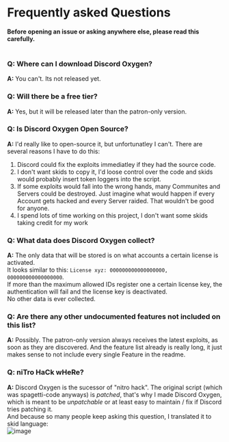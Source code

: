# Frequently asked Questions
**Before opening an issue or asking anywhere else, please read this carefully.**
<br>
<br>

### Q: Where can I download Discord Oxygen?
**A:** You can't. Its not released yet.

### Q: Will there be a free tier?
**A:** Yes, but it will be released later than the patron-only version.

### Q: Is Discord Oxygen Open Source?
**A:** I'd really like to open-source it, but unfortunatley I can't. There are several reasons I have to do this:
1. Discord could fix the exploits immediatley if they had the source code.
2. I don't want skids to copy it, I'd loose control over the code and skids would probably insert token loggers into the script.
3. If some exploits would fall into the wrong hands, many Communites and Servers could be destroyed. Just imagine what would happen if every Account gets hacked and every Server raided. That wouldn't be good for anyone.
4. I spend lots of time working on this project, I don't want some skids taking credit for my work

### Q: What data does Discord Oxygen collect?
**A:** The only data that will be stored is on what accounts a certain license is activated.<br>
It looks similar to this: `License xyz: 000000000000000000, 000000000000000000`.<br>
If more than the maximum allowed IDs register one a certain license key, the authentication will fail and the license key is deactivated.<br>
No other data is ever collected.

### Q: Are there any other undocumented features not included on this list?
**A:** Possibly. The patron-only version always receives the latest exploits, as soon as they are discovered. And the feature list already is really long, it just makes sense to not include every single Feature in the readme.

### Q: niTro HaCk wHeRe?
**A:** Discord Oxygen is the sucessor of "nitro hack". The original script (which was spagetti-code anyways) is *patched*, that's why I made Discord Oxygen, which is meant to be *unpatchable* or at least easy to maintain / fix if Discord tries patching it.<br>
And because so many people keep asking this question, I translated it to skid language:<br>
![image](https://user-images.githubusercontent.com/55095883/166149389-33d566c1-5e99-4d4d-96ac-6e210bfdafb2.png)
